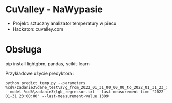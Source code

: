 # CuValley - NaWypasie 
- Projekt: sztuczny analizator temperatury w piecu
- Hackaton: cuvalley.com

# Obsługa
pip install lightgbm, pandas, scikit-learn

Przykładowe użycie predyktora :
```
python predict_temp.py --parameters %cd%\zadanie3\dane_test\avg_from_2022_01_31_00_00_00_to_2022_01_31_23_59_00 --model %cd%\zadanie3\lgb_regressor.txt --last-measurement-time "2022-01-31 23:00:00" --last-measurement-value 1309
```